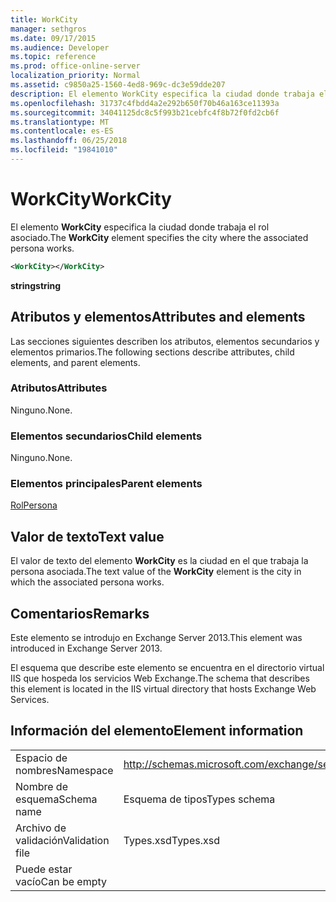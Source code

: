 ```yaml
---
title: WorkCity
manager: sethgros
ms.date: 09/17/2015
ms.audience: Developer
ms.topic: reference
ms.prod: office-online-server
localization_priority: Normal
ms.assetid: c9850a25-1560-4ed8-969c-dc3e59dde207
description: El elemento WorkCity especifica la ciudad donde trabaja el rol asociado.
ms.openlocfilehash: 31737c4fbdd4a2e292b650f70b46a163ce11393a
ms.sourcegitcommit: 34041125dc8c5f993b21cebfc4f8b72f0fd2cb6f
ms.translationtype: MT
ms.contentlocale: es-ES
ms.lasthandoff: 06/25/2018
ms.locfileid: "19841010"
---
```

# <a name="workcity"></a><span data-ttu-id="3043e-103">WorkCity</span><span class="sxs-lookup"><span data-stu-id="3043e-103">WorkCity</span></span>

<span data-ttu-id="3043e-104">El elemento **WorkCity** especifica la ciudad donde trabaja el rol asociado.</span><span class="sxs-lookup"><span data-stu-id="3043e-104">The **WorkCity** element specifies the city where the associated persona works.</span></span> 
  
```XML
<WorkCity></WorkCity>
```

 <span data-ttu-id="3043e-105">**string**</span><span class="sxs-lookup"><span data-stu-id="3043e-105">**string**</span></span>
## <a name="attributes-and-elements"></a><span data-ttu-id="3043e-106">Atributos y elementos</span><span class="sxs-lookup"><span data-stu-id="3043e-106">Attributes and elements</span></span>

<span data-ttu-id="3043e-107">Las secciones siguientes describen los atributos, elementos secundarios y elementos primarios.</span><span class="sxs-lookup"><span data-stu-id="3043e-107">The following sections describe attributes, child elements, and parent elements.</span></span>
  
### <a name="attributes"></a><span data-ttu-id="3043e-108">Atributos</span><span class="sxs-lookup"><span data-stu-id="3043e-108">Attributes</span></span>

<span data-ttu-id="3043e-109">Ninguno.</span><span class="sxs-lookup"><span data-stu-id="3043e-109">None.</span></span>
  
### <a name="child-elements"></a><span data-ttu-id="3043e-110">Elementos secundarios</span><span class="sxs-lookup"><span data-stu-id="3043e-110">Child elements</span></span>

<span data-ttu-id="3043e-111">Ninguno.</span><span class="sxs-lookup"><span data-stu-id="3043e-111">None.</span></span>
  
### <a name="parent-elements"></a><span data-ttu-id="3043e-112">Elementos principales</span><span class="sxs-lookup"><span data-stu-id="3043e-112">Parent elements</span></span>

[<span data-ttu-id="3043e-113">Rol</span><span class="sxs-lookup"><span data-stu-id="3043e-113">Persona</span></span>](persona.md)
  
## <a name="text-value"></a><span data-ttu-id="3043e-114">Valor de texto</span><span class="sxs-lookup"><span data-stu-id="3043e-114">Text value</span></span>

<span data-ttu-id="3043e-115">El valor de texto del elemento **WorkCity** es la ciudad en el que trabaja la persona asociada.</span><span class="sxs-lookup"><span data-stu-id="3043e-115">The text value of the **WorkCity** element is the city in which the associated persona works.</span></span> 
  
## <a name="remarks"></a><span data-ttu-id="3043e-116">Comentarios</span><span class="sxs-lookup"><span data-stu-id="3043e-116">Remarks</span></span>

<span data-ttu-id="3043e-117">Este elemento se introdujo en Exchange Server 2013.</span><span class="sxs-lookup"><span data-stu-id="3043e-117">This element was introduced in Exchange Server 2013.</span></span>
  
<span data-ttu-id="3043e-118">El esquema que describe este elemento se encuentra en el directorio virtual IIS que hospeda los servicios Web Exchange.</span><span class="sxs-lookup"><span data-stu-id="3043e-118">The schema that describes this element is located in the IIS virtual directory that hosts Exchange Web Services.</span></span>
  
## <a name="element-information"></a><span data-ttu-id="3043e-119">Información del elemento</span><span class="sxs-lookup"><span data-stu-id="3043e-119">Element information</span></span>

|||
|:-----|:-----|
|<span data-ttu-id="3043e-120">Espacio de nombres</span><span class="sxs-lookup"><span data-stu-id="3043e-120">Namespace</span></span>  <br/> |http://schemas.microsoft.com/exchange/services/2006/types  <br/> |
|<span data-ttu-id="3043e-121">Nombre de esquema</span><span class="sxs-lookup"><span data-stu-id="3043e-121">Schema name</span></span>  <br/> |<span data-ttu-id="3043e-122">Esquema de tipos</span><span class="sxs-lookup"><span data-stu-id="3043e-122">Types schema</span></span>  <br/> |
|<span data-ttu-id="3043e-123">Archivo de validación</span><span class="sxs-lookup"><span data-stu-id="3043e-123">Validation file</span></span>  <br/> |<span data-ttu-id="3043e-124">Types.xsd</span><span class="sxs-lookup"><span data-stu-id="3043e-124">Types.xsd</span></span>  <br/> |
|<span data-ttu-id="3043e-125">Puede estar vacío</span><span class="sxs-lookup"><span data-stu-id="3043e-125">Can be empty</span></span>  <br/> ||
   

